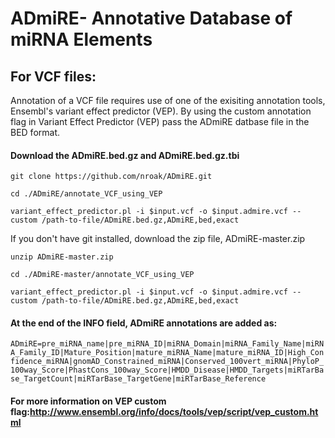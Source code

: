 # ADmiRE- Annotative Database of miRNA Elements

## For VCF files: 
Annotation of a VCF file requires use of one of the exisiting annotation tools, Ensembl's variant effect predictor (VEP). By using the custom annotation flag in Variant Effect Predictor (VEP) pass the ADmiRE datbase file in the BED format.  

#### Download the ADmiRE.bed.gz and ADmiRE.bed.gz.tbi
`git clone https://github.com/nroak/ADmiRE.git`

`cd ./ADmiRE/annotate_VCF_using_VEP`

`variant_effect_predictor.pl -i $input.vcf -o $input.admire.vcf --custom /path-to-file/ADmiRE.bed.gz,ADmiRE,bed,exact`

If you don't have git installed, download the zip file, ADmiRE-master.zip

`unzip ADmiRE-master.zip`

`cd ./ADmiRE-master/annotate_VCF_using_VEP`

`variant_effect_predictor.pl -i $input.vcf -o $input.admire.vcf --custom /path-to-file/ADmiRE.bed.gz,ADmiRE,bed,exact`


#### At the end of the INFO field, ADmiRE annotations are added as:

`ADmiRE=pre_miRNA_name|pre_miRNA_ID|miRNA_Domain|miRNA_Family_Name|miRNA_Family_ID|Mature_Position|mature_miRNA_Name|mature_miRNA_ID|High_Confidence_miRNA|gnomAD_Constrained_miRNA|Conserved_100vert_miRNA|PhyloP_100way_Score|PhastCons_100way_Score|HMDD_Disease|HMDD_Targets|miRTarBase_TargetCount|miRTarBase_TargetGene|miRTarBase_Reference`

#### For more information on VEP custom flag:http://www.ensembl.org/info/docs/tools/vep/script/vep_custom.html
